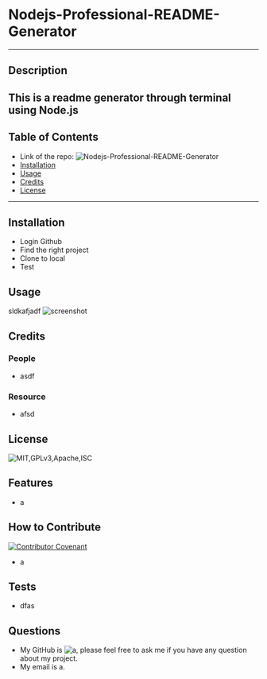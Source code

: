 # Nodejs-Professional-README-Generator
  ---
  ## Description
  This is a readme generator through terminal using Node.js
  ---
  ## Table of Contents 
  - Link of the repo: ![Nodejs-Professional-README-Generator](https://github.com/a/Nodejs-Professional-README-Generator)
  - [Installation](#installation)
  - [Usage](#usage)
  - [Credits](#credits)
  - [License](#license)
  ---
  ## Installation
  * Login Github
*  Find the right project
*  Clone to local
*  Test

  ## Usage
  sldkafjadf
  ![screenshot](./img.npg)
  ## Credits
  ### People
  * asdf

  ### Resource
  * afsd

  ## License
  ![MIT,GPLv3,Apache,ISC](https://img.shields.io/static/v1?label=license&message=MIT,GPLv3,Apache,ISC&color=brightgreen&style=plastic&logo=appveyor)
  ## Features
  * a

  ## How to Contribute
  [![Contributor Covenant](https://img.shields.io/badge/Contributor%20Covenant-2.1-4baaaa.svg)](code_of_conduct.md)
  * a

  ## Tests
  * dfas

  ## Questions
  - My GitHub is ![a](https://github.com/a), please feel free to ask me if you have any question about my project.
  - My email is a.
